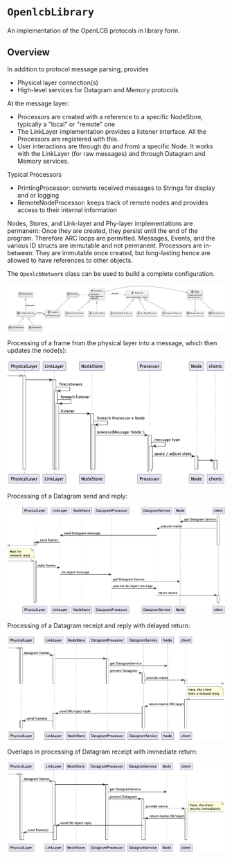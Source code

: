 # ``OpenlcbLibrary``

An implementation of the OpenLCB protocols in library form.

## Overview

In addition to protocol message parsing, provides
 - Physical layer connection(s)
 - High-level services for Datagram and Memory protocols

At the message layer:
 - Processors are created with a reference to a specific NodeStore, typically a "local" or "remote" one
 - The LinkLayer implementation provides a listener interface.  All the Processors are registered with this.
 - User interactions are through (to and from) a specific Node. It works with the LinkLayer (for raw messages) and through Datagram and Memory services.

 Typical Processors
 - PrintingProcessor: converts received messages to Strings for display and or logging
 - RemoteNodeProcessor: keeps track of remote nodes and provides access to their internal information

 Nodes, Stores, and Link-layer and Phy-layer implementations are permanent: Once they are created, they persist until the end of the program.  Therefore ARC loops are permitted. Messages, Events, and the various ID structs are immutable and not permanent. Processors are in-between: They are immutable once created, but long-lasting hence are allowed to have references to other objects.

The ``OpenlcbNetwork`` class can be used to build a complete configuration.

![High-Level Class Diagram](Classes.png)

Processing of a frame from the physical layer into a message, which then updates the node(s):

![High-Level Physical -> Client Interaction Diagram](PtoCInteractions.png)

Processing of a Datagram send and reply:

![High-Level Send Datagram Interaction Diagram](SendDatagramInteractions.png)

Processing of a Datagram receipt and reply with delayed return:

![High-Level Receive Datagram Interaction Diagram](ReceiveDatagramDelayInteractions.png)

Overlaps in processing of Datagram receipt with immediate return:

![High-Level Receive Datagram Interaction Diagram](ReceiveDatagramInteractions.png)

